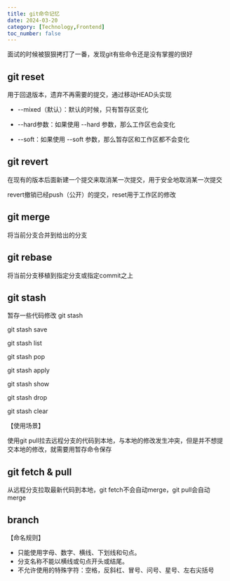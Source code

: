 ```yaml
---
title: git命令记忆
date: 2024-03-20
category: [Technology,Frontend]
toc_number: false
---
```


面试的时候被狠狠拷打了一番，发现git有些命令还是没有掌握的很好

## git reset

用于回退版本，遗弃不再需要的提交，通过移动HEAD头实现

- --mixed（默认）：默认的时候，只有暂存区变化

- --hard参数：如果使用 --hard 参数，那么工作区也会变化

- --soft：如果使用 --soft 参数，那么暂存区和工作区都不会变化

## git revert

在现有的版本后面新建一个提交来取消某一次提交，用于安全地取消某一次提交

revert撤销已经push（公开）的提交，reset用于工作区的修改

## git merge
将当前分支合并到给出的分支

## git rebase
将当前分支移植到指定分支或指定commit之上

## git stash
暂存一些代码修改
git stash

git stash save

git stash list

git stash pop

git stash apply

git stash show

git stash drop

git stash clear

【使用场景】

使用git pull拉去远程分支的代码到本地，与本地的修改发生冲突，但是并不想提交本地的修改，就需要用暂存命令保存

## git fetch & pull
从远程分支拉取最新代码到本地，git fetch不会自动merge，git pull会自动merge

## branch
【命名规则】

- 只能使用字母、数字、横线、下划线和句点。
- 分支名称不能以横线或句点开头或结尾。
- 不允许使用的特殊字符：空格，反斜杠、冒号、问号、星号、左右尖括号

